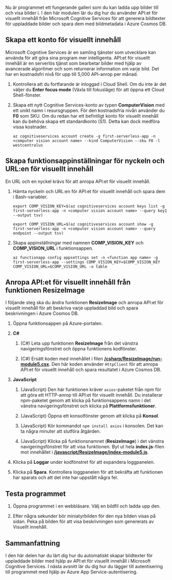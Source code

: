 Nu är programmet ett fungerande galleri som du kan ladda upp bilder till och visa bilder i. I den här modulen lär du dig hur du använder API:et för visuellt innehåll från Microsoft Cognitive Services för att generera bildtexter för uppladdade bilder och spara dem med bildmetadata i Azure Cosmos DB.

## <a name="create-a-computer-vision-account"></a>Skapa ett konto för visuellt innehåll

Microsoft Cognitive Services är en samling tjänster som utvecklare kan använda för att göra sina program mer intelligenta. API:et för visuellt innehåll är en serverlös tjänst som bearbetar bilder med hjälp av avancerade algoritmer och som returnerar information om varje bild. Det har en kostnadsfri nivå för upp till 5,000 API-anrop per månad.

1. Kontrollera att du fortfarande är inloggad i Cloud Shell. Om du inte är det väljer du **Enter focus mode** (Växla till fokusläge) för att öppna ett Cloud Shell-fönster. 

1. Skapa ett nytt Cognitive Services-konto av typen **ComputerVision** med ett unikt namn i resursgruppen. För den kostnadsfria nivån använder du **F0** som SKU. Om du redan har ett befintligt konto för visuellt innehåll kan du behöva skapa ett standardkonto (S1). Detta kan dock medföra vissa kostnader.

    ```azurecli
    az cognitiveservices account create -g first-serverless-app -n <computer vision account name> --kind ComputerVision --sku F0 -l westcentralus
    ```


## <a name="create-function-app-settings-for-computer-vision-url-and-key"></a>Skapa funktionsappinställningar för nyckeln och URL:en för visuellt innehåll

En URL och en nyckel krävs för att anropa API:et för visuellt innehåll.

1. Hämta nyckeln och URL:en för API:et för visuellt innehåll och spara dem i Bash-variabler.

    ```azurecli
    export COMP_VISION_KEY=$(az cognitiveservices account keys list -g first-serverless-app -n <computer vision account name> --query key1 --output tsv)
    ```
    ```azurecli
    export COMP_VISION_URL=$(az cognitiveservices account show -g first-serverless-app -n <computer vision account name> --query endpoint --output tsv)
    ```

1. Skapa appinställningar med namnen **COMP_VISION_KEY** och **COMP_VISION_URL** i funktionsappen.

    ```azurecli
    az functionapp config appsettings set -n <function app name> -g first-serverless-app --settings COMP_VISION_KEY=$COMP_VISION_KEY COMP_VISION_URL=$COMP_VISION_URL -o table
    ```


## <a name="call-the-computer-vision-api-from-the-resizeimage-function"></a>Anropa API:et för visuellt innehåll från funktionen ResizeImage

I följande steg ska du ändra funktionen **ResizeImage** och anropa API:et för visuellt innehåll för att beskriva varje uppladdad bild och spara beskrivningen i Azure Cosmos DB.

1. Öppna funktionsappen på Azure-portalen.

1. **C#**

    1. (C#) Leta upp funktionen **ResizeImage** från det vänstra navigeringsfönstret och öppna funktionens kodfönster.

    1. (C#) Ersätt koden med innehållet i filen [**/csharp/ResizeImage/run-module5.csx**](https://raw.githubusercontent.com/Azure-Samples/functions-first-serverless-web-application/master/csharp/ResizeImage/run-module5.csx). Den här koden använder `HttpClient` för att anropa API:et för visuellt innehåll och spara resultatet i Azure Cosmos DB.

1. **JavaScript**

    1. (JavaScript) Den här funktionen kräver `axios`-paketet från npm för att göra ett HTTP-anrop till API:et för visuellt innehåll. Du installerar npm-paketet genom att klicka på funktionsappens namn i det vänstra navigeringsfönstret och klicka på **Plattformsfunktioner**.

    1. (JavaScript) Öppna ett konsolfönster genom att klicka på **Konsol**.

    1. (JavaScript) Kör kommandot `npm install axios` i konsolen. Det kan ta några minuter att slutföra åtgärden.

    1. (JavaScript) Klicka på funktionsnamnet (**ResizeImage**) i det vänstra navigeringsfönstret för att visa funktionen. Byt ut hela **index.js**-filen mot innehållet i [**/javascript/ResizeImage/index-module5.js**](https://raw.githubusercontent.com/Azure-Samples/functions-first-serverless-web-application/master/javascript/ResizeImage/index-module5.js).

1. Klicka på **Loggar** under kodfönstret för att expandera loggpanelen.

1. Klicka på **Spara**. Kontrollera loggpanelen för att bekräfta att funktionen har sparats och att det inte har uppstått några fel.


## <a name="test-the-application"></a>Testa programmet

1. Öppna programmet i en webbläsare. Välj en bildfil och ladda upp den.

1. Efter några sekunder bör miniatyrbilden för den nya bilden visas på sidan. Peka på bilden för att visa beskrivningen som genererats av Visuellt innehåll.


## <a name="summary"></a>Sammanfattning

I den här delen har du lärt dig hur du automatiskt skapar bildtexter för uppladdade bilder med hjälp av API:et för visuellt innehåll i Microsoft Cognitive Services. I nästa avsnitt lär du dig hur du lägger till autentisering till programmet med hjälp av Azure App Service-autentisering.
